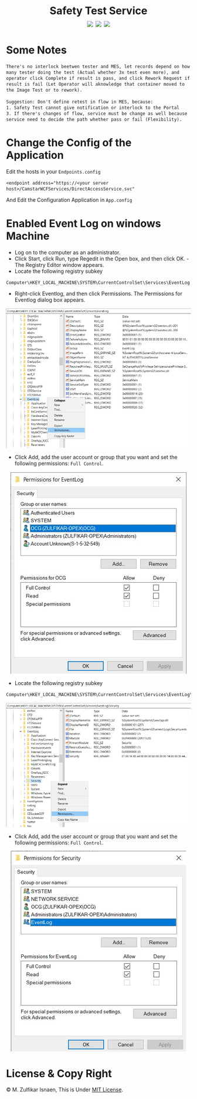 <h1 align="center">
  Safety Test Service </br>
  <img src="https://github.com/zulfikar4568/PCI.SafetyTest/actions/workflows/dotnet.yml/badge.svg" />
  <a href="https://github.com/zulfikar4568/PCI.SafetyTest/releases/latest"><img src="https://img.shields.io/github/release/zulfikar4568/PCI.SafetyTest.svg" /></a>
  <a href="https://github.com/zulfikar4568/PCI.SafetyTest/blob/master/LICENSE"><img src="https://img.shields.io/github/license/zulfikar4568/PCI.SafetyTest.svg" /></a>
</h1>

# Some Notes
```
There's no interlock beetwen tester and MES, let records depend on how many tester doing the test (Actual whether 3x test even more), and operator click Complete if result is pass, and click Rework Request if result is fail (Let Operator will aknowledge that container moved to the Image Test or to rework).

Suggestion: Don't define retest in flow in MES, because: 
1. Safety Test cannot give notification or interlock to the Portal
3. If there's changes of flow, service must be change as well because service need to decide the path whether pass or fail (Flexibility).
```

# Change the Config of the Application
Edit the hosts in your `Endpoints.config`
```config
<endpoint address="https://<your server host>/CamstarWCFServices/DirectAccessService.svc"
```

And Edit the Configuration Application in `App.config`

# Enabled Event Log on windows Machine
- Log on to the computer as an administrator.
- Click Start, click Run, type Regedit in the Open box, and then click OK. - The Registry Editor window appears.
- Locate the following registry subkey
```
Computer\HKEY_LOCAL_MACHINE\SYSTEM\CurrentControlSet\Services\EventLog
```
- Right-click Eventlog, and then click Permissions. The Permissions for Eventlog dialog box appears.
  
<p align="center">
  <a href="" target="blank"><img src="./Images/EventLogPermission1.jpg" alt="Permission Event Log" /></a>
</p>

- Click Add, add the user account or group that you want and set the following permissions: `Full Control`.

<p align="center">
  <a href="" target="blank"><img src="./Images/EventLogPermission2.jpg" alt="Permission Event Log" /></a>
</p>

- Locate the following registry subkey
```
Computer\HKEY_LOCAL_MACHINE\SYSTEM\CurrentControlSet\Services\EventLog\Security
```
<p align="center">
  <a href="" target="blank"><img src="./Images/EventLogPermission3.jpg" alt="Permission Event Log" /></a>
</p>

- Click Add, add the user account or group that you want and set the following permissions: `Full Control`.

<p align="center">
  <a href="" target="blank"><img src="./Images/EventLogPermission4.jpg" alt="Permission Event Log" /></a>
</p>

# License & Copy Right
© M. Zulfikar Isnaen, This is Under [MIT License](LICENSE).

